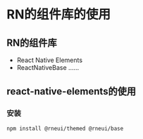 # RN的组件库的使用

## RN的组件库
- React Native Elements
- ReactNativeBase
……

## react-native-elements的使用
### 安装
```shell
npm install @rneui/themed @rneui/base
```
